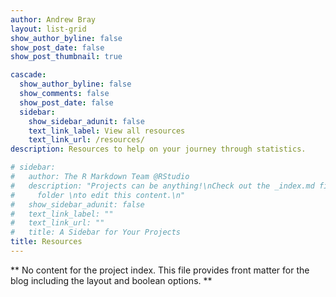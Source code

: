 ```yaml
---
author: Andrew Bray
layout: list-grid
show_author_byline: false
show_post_date: false
show_post_thumbnail: true

cascade:
  show_author_byline: false
  show_comments: false
  show_post_date: false
  sidebar:
    show_sidebar_adunit: false
    text_link_label: View all resources
    text_link_url: /resources/
description: Resources to help on your journey through statistics.

# sidebar:
#   author: The R Markdown Team @RStudio
#   description: "Projects can be anything!\nCheck out the _index.md file in the /project
#     folder \nto edit this content.\n"
#   show_sidebar_adunit: false
#   text_link_label: ""
#   text_link_url: ""
#   title: A Sidebar for Your Projects
title: Resources
---
```


** No content for the project index. This file provides front matter for the blog including the layout and boolean options. **
